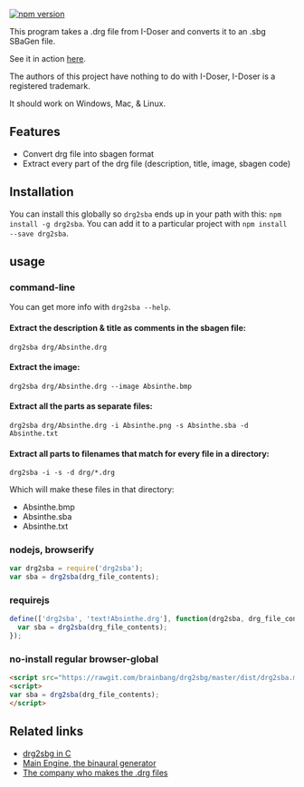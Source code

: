 [![npm version](https://badge.fury.io/js/drg2sba.svg)](http://badge.fury.io/js/drg2sba)

This program takes a .drg file from I-Doser and converts it to an .sbg SBaGen file.

See it in action [here](http://brainbang.github.io/drg2sba).

The authors of this project have nothing to do with I-Doser, I-Doser is a registered
trademark.

It should work on Windows, Mac, & Linux.

## Features

*  Convert drg file into sbagen format
*  Extract every part of the drg file (description, title, image, sbagen code)


## Installation

You can install this globally so `drg2sba` ends up in your path with this:  `npm install -g drg2sba`. You can add it to a particular project with `npm install --save drg2sba`.


## usage

### command-line

You can get more info with `drg2sba --help`.

#### Extract the description & title as comments in the sbagen file:

`drg2sba drg/Absinthe.drg`

#### Extract the image:

`drg2sba drg/Absinthe.drg --image Absinthe.bmp`

#### Extract all the parts as separate files:

`drg2sba drg/Absinthe.drg -i Absinthe.png -s Absinthe.sba -d Absinthe.txt`

#### Extract all parts to filenames that match for every file in a directory:

`drg2sba -i -s -d drg/*.drg`

Which will make these files in that directory:

-  Absinthe.bmp
-  Absinthe.sba
-  Absinthe.txt


### nodejs, browserify

```javascript
var drg2sba = require('drg2sba');
var sba = drg2sba(drg_file_contents);
```

### requirejs

```javascript
define(['drg2sba', 'text!Absinthe.drg'], function(drg2sba, drg_file_contents){
  var sba = drg2sba(drg_file_contents);
});
```

### no-install regular browser-global

```html
<script src="https://rawgit.com/brainbang/drg2sbg/master/dist/drg2sba.min.js"></script>
<script>
var sba = drg2sba(drg_file_contents);
</script>
```


## Related links

*  [drg2sbg in C](https://github.com/manuel-arguelles/drg2sbg)
*  [Main Engine, the binaural generator](http://uazu.net/sbagen/)
*  [The company who makes the .drg files](http://www.i-doser.com/)
